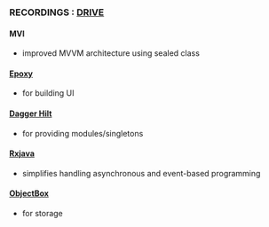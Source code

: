 ### RECORDINGS : [DRIVE](https://drive.google.com/file/d/1jEeETKmeD6CXh4O60DtA2XGRDS3rHkfT/view?usp=sharing)

#### MVI
- improved MVVM architecture using sealed class
#### [Epoxy](https://airbnb.io/projects/epoxy/) 
- for building UI
#### [Dagger Hilt](https://dagger.dev/hilt/)
- for providing modules/singletons
#### [Rxjava](https://reactivex.io/)
- simplifies handling asynchronous and event-based programming
#### [ObjectBox](https://docs.objectbox.io/getting-started)
- for storage
  
